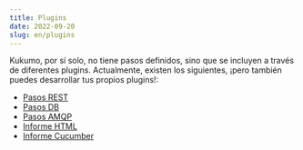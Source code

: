 ```yaml
---
title: Plugins
date: 2022-09-20
slug: en/plugins
---
```


Kukumo, por sí solo, no tiene pasos definidos, sino que se incluyen a través de diferentes plugins. Actualmente, existen 
los siguientes, ¡pero también puedes desarrollar tus propios plugins!:

- [Pasos REST](en/plugins/rest)
- [Pasos DB](en/plugins/database)
- [Pasos AMQP](en/plugins/amqp)
- [Informe HTML](en/plugins/html-reporter)
- [Informe Cucumber](en/plugins/cucumber-exporter)


